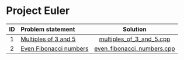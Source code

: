 # Project Euler

| ID |     Problem statement      |            Solution            |
|:--:|:---------------------------|:------------------------------:|
| 1  | [Multiples of 3 and 5][]   | [multiples_of_3_and_5.cpp][]   |
| 2  | [Even Fibonacci numbers][] | [even_fibonacci_numbers.cpp][] |

[Multiples of 3 and 5]:   https://projecteuler.net/problem=1
[Even Fibonacci numbers]: https://projecteuler.net/problem=2

[multiples_of_3_and_5.cpp]:   multiples_of_3_and_5.cpp
[even_fibonacci_numbers.cpp]: even_fibonacci_numbers.cpp
